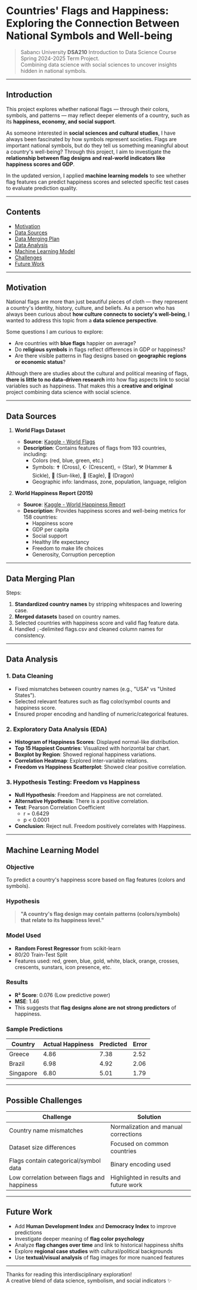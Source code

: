 # Countries' Flags and Happiness: Exploring the Connection Between National Symbols and Well-being

> Sabancı University **DSA210** Introduction to Data Science Course Spring 2024-2025 Term Project.  
> Combining data science with social sciences to uncover insights hidden in national symbols.  

---

## Introduction  

This project explores whether national flags — through their colors, symbols, and patterns — may reflect deeper elements of a country, such as its **happiness, economy, and social support**.  

As someone interested in **social sciences and cultural studies**, I have always been fascinated by how symbols represent societies. Flags are important national symbols, but do they tell us something meaningful about a country's well-being? Through this project, I aim to investigate the **relationship between flag designs and real-world indicators like happiness scores and GDP**.  

In the updated version, I applied **machine learning models** to see whether flag features can predict happiness scores and selected specific test cases to evaluate prediction quality.

---

## Contents  
- [Motivation](#motivation)  
- [Data Sources](#data-sources)  
- [Data Merging Plan](#data-merging-plan)  
- [Data Analysis](#data-analysis)  
- [Machine Learning Model](#machine-learning-model)  
- [Challenges](#possible-challenges)  
- [Future Work](#future-work)  

---

## Motivation   

National flags are more than just beautiful pieces of cloth — they represent a country's identity, history, culture, and beliefs. As a person who has always been curious about **how culture connects to society's well-being**, I wanted to address this topic from a **data science perspective**.  

Some questions I am curious to explore:  
- Are countries with **blue flags** happier on average?  
- Do **religious symbols** in flags reflect differences in GDP or happiness?  
- Are there visible patterns in flag designs based on **geographic regions or economic status**?  

Although there are studies about the cultural and political meaning of flags, **there is little to no data-driven research** into how flag aspects link to social variables such as happiness. That makes this a **creative and original** project combining data science with social science.  

---

## Data Sources  

1. **World Flags Dataset**  
   - **Source**: [Kaggle - World Flags](https://www.kaggle.com/datasets/edoardoba/world-flags)  
   - **Description**: Contains features of flags from 193 countries, including:  
     - Colors (red, blue, green, etc.)  
     - Symbols: ✝️ (Cross), ☪ (Crescent), ⭐ (Star), ⚒️ (Hammer & Sickle), 🌆 (Sun-like), 🦅 (Eagle), 🐉 (Dragon)
     - Geographic info: landmass, zone, population, language, religion  

2. **World Happiness Report (2015)**  
   - **Source**: [Kaggle - World Happiness Report](https://www.kaggle.com/unsdsn/world-happiness)  
   - **Description**: Provides happiness scores and well-being metrics for 158 countries:  
     - Happiness score  
     - GDP per capita  
     - Social support  
     - Healthy life expectancy  
     - Freedom to make life choices  
     - Generosity, Corruption perception

---

## Data Merging Plan  

Steps:  
1. **Standardized country names** by stripping whitespaces and lowering case.  
2. **Merged datasets** based on country names.  
3. Selected countries with happiness score and valid flag feature data.  
4. Handled `;`-delimited flags.csv and cleaned column names for consistency.

---

## Data Analysis

### 1. Data Cleaning  
- Fixed mismatches between country names (e.g., "USA" vs "United States").
- Selected relevant features such as flag color/symbol counts and happiness score.
- Ensured proper encoding and handling of numeric/categorical features.

### 2. Exploratory Data Analysis (EDA)
- **Histogram of Happiness Scores**: Displayed normal-like distribution.
- **Top 15 Happiest Countries**: Visualized with horizontal bar chart.
- **Boxplot by Region**: Showed regional happiness variations.
- **Correlation Heatmap**: Explored inter-variable relations.
- **Freedom vs Happiness Scatterplot**: Showed clear positive correlation.

### 3. Hypothesis Testing: Freedom vs Happiness
- **Null Hypothesis**: Freedom and Happiness are not correlated.
- **Alternative Hypothesis**: There is a positive correlation.
- **Test**: Pearson Correlation Coefficient
  - r = 0.6429
  - p < 0.0001
- **Conclusion**: Reject null. Freedom positively correlates with Happiness.

---

## Machine Learning Model

### Objective
To predict a country's happiness score based on flag features (colors and symbols).

### Hypothesis
> **"A country's flag design may contain patterns (colors/symbols) that relate to its happiness level."**

### Model Used
- **Random Forest Regressor** from scikit-learn
- 80/20 Train-Test Split
- Features used: red, green, blue, gold, white, black, orange, crosses, crescents, sunstars, icon presence, etc.

### Results
- **R² Score**: 0.076 (Low predictive power)
- **MSE**: 1.46
- This suggests that **flag designs alone are not strong predictors** of happiness.

### Sample Predictions
| Country   | Actual Happiness | Predicted | Error |
|-----------|------------------|-----------|-------|
| Greece    | 4.86             | 7.38      | 2.52  |
| Brazil    | 6.98             | 4.92      | 2.06  |
| Singapore | 6.80             | 5.01      | 1.79  |

---

## Possible Challenges  

| Challenge                              | Solution                                  |
|----------------------------------------|-------------------------------------------|
| Country name mismatches                | Normalization and manual corrections      |
| Dataset size differences               | Focused on common countries               |
| Flags contain categorical/symbol data  | Binary encoding used                      |
| Low correlation between flags and happiness | Highlighted in results and future work |

---

## Future Work  

- Add **Human Development Index** and **Democracy Index** to improve predictions
- Investigate deeper meaning of **flag color psychology**
- Analyze **flag changes over time** and link to historical happiness shifts
- Explore **regional case studies** with cultural/political backgrounds
- Use **textual/visual analysis** of flag images for more nuanced features

---

Thanks for reading this interdisciplinary exploration!  
A creative blend of data science, symbolism, and social indicators ✨
